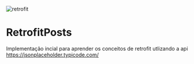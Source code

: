 ![retrofit](https://user-images.githubusercontent.com/83192761/142230432-dcf8a4fc-5d39-4f31-9dcf-1191e489cb5c.png)
# RetrofitPosts
Implementação incial para aprender os conceitos de retrofit utlizando a api https://jsonplaceholder.typicode.com/

